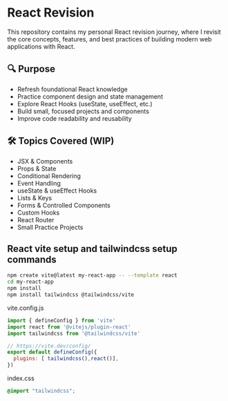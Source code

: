 # React Revision

This repository contains my personal React revision journey, where I revisit the core concepts, features, and best practices of building modern web applications with React.

## 🔍 Purpose

- Refresh foundational React knowledge
- Practice component design and state management
- Explore React Hooks (useState, useEffect, etc.)
- Build small, focused projects and components
- Improve code readability and reusability

## 🛠️ Topics Covered (WIP)

- JSX & Components
- Props & State
- Conditional Rendering
- Event Handling
- useState & useEffect Hooks
- Lists & Keys
- Forms & Controlled Components
- Custom Hooks
- React Router
- Small Practice Projects

## React vite setup and tailwindcss setup commands

```bash
npm create vite@latest my-react-app -- --template react
cd my-react-app
npm install
npm install tailwindcss @tailwindcss/vite


```
vite.config.js

```javascript
import { defineConfig } from 'vite'
import react from '@vitejs/plugin-react'
import tailwindcss from '@tailwindcss/vite'

// https://vite.dev/config/
export default defineConfig({
  plugins: [ tailwindcss(),react()],
})
``` 

index.css

```css
@import "tailwindcss";
